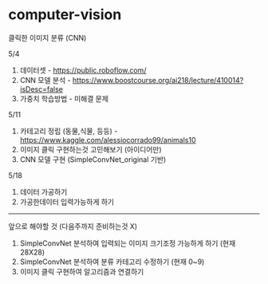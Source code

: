 # computer-vision

클릭한 이미지 분류 (CNN)

5/4
1. 데이터셋 - https://public.roboflow.com/
2. CNN 모델 분석 - https://www.boostcourse.org/ai218/lecture/410014?isDesc=false
3. 가중치 학습방법 - 미해결 문제


5/11
1. 카테고리 정립 (동물,식물, 등등) - https://www.kaggle.com/alessiocorrado99/animals10
2. 이미지 클릭 구현하는것 고민해보기 (아이디어만)
3. CNN 모델 구현 (SimpleConvNet_original 기반)


5/18
1. 데이터 가공하기
2. 가공한데이터 입력가능하게 하기

-------------------------------------------------------------------------

앞으로 해야할 것 (다음주까지 준비하는것 X)
1. SimpleConvNet 분석하여 입력되는 이미지 크기조정 가능하게 하기 (현재 28X28)
2. SimpleConvNet 분석하여 분류 카테고리 수정하기 (현재 0~9)
3. 이미지 클릭 구현하여 알고리즘과 연결하기
